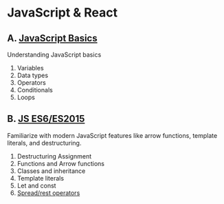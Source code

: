 # JavaScript & React

## A. [JavaScript Basics](https://github.com/CDCDattatraya/Javascript-Learning/tree/main/JS%20Basics)

Understanding JavaScript basics

1. Variables 
2. Data types
3. Operators
4. Conditionals
5. Loops

## B. [JS ES6/ES2015](https://github.com/CDCDattatraya/Javascript-Learning/tree/main/JS%20ES6%20or%20ES2015)

Familiarize with modern JavaScript features like arrow functions, template literals, and destructuring.

1. Destructuring Assignment
2. Functions and Arrow functions
3. Classes and inheritance
4. Template literals
5. Let and const
6. [Spread/rest operators](https://github.com/CDCDattatraya/Javascript-Learning/tree/main/JS%20ES6%20or%20ES2015/Spread%20or%20Rest%20operator)